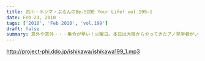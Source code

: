 ```yaml
---
title: 石川・ホンマ・ぶるんのBe-SIDE Your Life! vol.199-1
date: Feb 23, 2010
tags: ['2010', 'Feb 2010', 'vol.199']
draft: false
summary: 意外や意外・・・集合が早い！火曜日。本日は大阪からやってきたアノ見学者がいる中でスタート！NAMAE
---
```


http://project-phi.ddo.jp/ishikawa/ishikawa199_1.mp3
